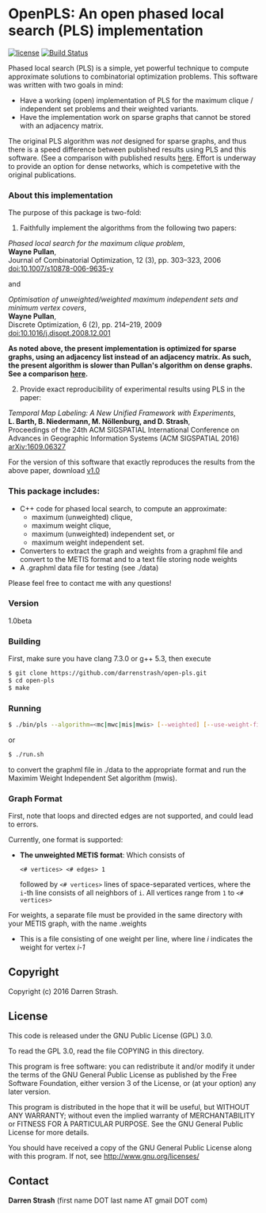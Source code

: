 # **OpenPLS**: An open phased local search (PLS) implementation

[![license](https://img.shields.io/badge/license-GPL%20v3.0-blue.svg)](http://www.gnu.org/licenses/)
[![Build Status](https://travis-ci.com/darrenstrash/open-pls.svg?branch=master)](https://travis-ci.com/darrenstrash/open-pls)

Phased local search (PLS) is a simple, yet powerful technique to compute approximate solutions to combinatorial optimization problems. This software was written with two goals in mind:

- Have a working (open) implementation of PLS for the maximum clique / independent set problems and their weighted variants.
- Have the implementation work on sparse graphs that cannot be stored with an adjacency matrix.

The original PLS algorithm was *not* designed for sparse graphs, and thus there is a speed difference between published results using PLS and this software. (See a comparison with published results [here](/comparison.md). Effort is underway to provide an option for dense networks, which is competetive with the original publications.

### About this implementation 

The purpose of this package is two-fold:

1. Faithfully implement the algorithms from the following two papers:

*Phased local search for the maximum clique problem*,  
**Wayne Pullan**,  
Journal of Combinatorial Optimization, 12 (3), pp. 303–323, 2006  
[doi:10.1007/s10878-006-9635-y](https://doi.org/10.1007/s10878-006-9635-y)

and

*Optimisation of unweighted/weighted maximum independent sets and minimum vertex covers*,  
**Wayne Pullan**,  
Discrete Optimization, 6 (2), pp. 214–219, 2009  
[doi:10.1016/j.disopt.2008.12.001](https://doi.org/10.1016/j.disopt.2008.12.001)

**As noted above, the present implementation is optimized for sparse graphs, using an adjacency list instead of an adjacency matrix. As such, the present algorithm is slower than Pullan's algorithm on dense graphs. See a comparison [here](/comparison.md).**

2. Provide exact reproducibility of experimental results using PLS in the paper:

*Temporal Map Labeling: A New Unified Framework with Experiments*,  
**L. Barth, B. Niedermann, M. Nöllenburg, and D. Strash**,  
Proceedings of the 24th ACM SIGSPATIAL International Conference on Advances in Geographic Information Systems (ACM SIGSPATIAL 2016)  
[arXiv:1609.06327](https://arxiv.org/abs/1609.06327)

For the version of this software that exactly reproduces the results from the above paper, download [v1.0](https://github.com/darrenstrash/open-pls/releases/tag/v1.0)

### This package includes:

 - C++ code for phased local search, to compute an approximate:
   - maximum (unweighted) clique,
   - maximum weight clique,
   - maximum (unweighted) independent set, or
   - maximum weight independent set.
 - Converters to extract the graph and weights from a graphml file and convert to the  METIS format and to a text file storing node weights
 - A .graphml data file for testing (see ./data)

Please feel free to contact me with any questions!

### Version
1.0beta

### Building

First, make sure you have clang 7.3.0 or g++ 5.3, then execute

```sh
$ git clone https://github.com/darrenstrash/open-pls.git
$ cd open-pls
$ make
```

### Running
```sh
$ ./bin/pls --algorithm=<mc|mwc|mis|mwis> [--weighted] [--use-weight-file] --input-file=<input graph in METIS format> [--timeout=<timeout in seconds>] [--random-seed=<integer random seed>]
```

or

```sh
$ ./run.sh
```

to convert the graphml file in ./data to the appropriate format and run the Maximim Weight Independent Set algorithm (mwis).

### Graph Format

First, note that loops and directed edges are not supported, and could lead to errors.

Currently, one format is supported:

 - **The unweighted METIS format**: Which consists of

   `<# vertices> <# edges> 1`

   followed by `<# vertices>` lines of space-separated vertices,  where the `i`-th line consists of 
   all neighbors of `i`. All vertices range from `1` to `<# vertices>`

For weights, a separate file must be provided in the same directory with your METIS graph, with the name <METIS file>.weights

 - This is a file consisting of one weight per line, where line *i* indicates the weight for vertex *i-1*

Copyright
----

Copyright (c) 2016 Darren Strash.


License
----

This code is released under the GNU Public License (GPL) 3.0.

To read the GPL 3.0, read the file COPYING in this directory.

This program is free software: you can redistribute it and/or modify
it under the terms of the GNU General Public License as published by
the Free Software Foundation, either version 3 of the License, or
(at your option) any later version.

This program is distributed in the hope that it will be useful,
but WITHOUT ANY WARRANTY; without even the implied warranty of
MERCHANTABILITY or FITNESS FOR A PARTICULAR PURPOSE.  See the
GNU General Public License for more details.

You should have received a copy of the GNU General Public License
along with this program.  If not, see <http://www.gnu.org/licenses/>

Contact
----

**Darren Strash** (first name DOT last name AT gmail DOT com)
